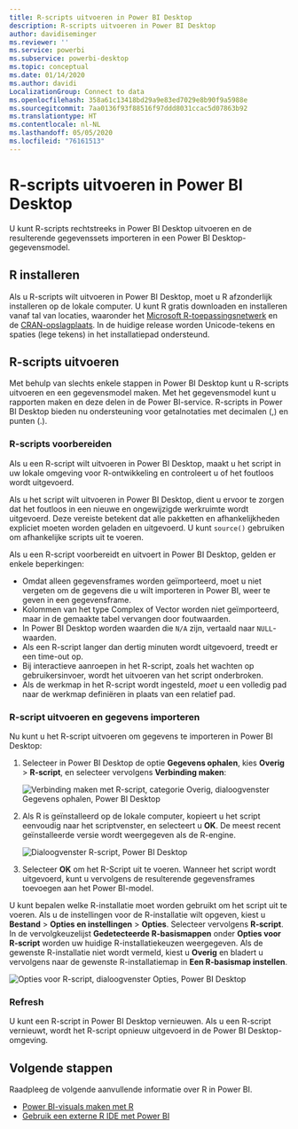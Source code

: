 ```yaml
---
title: R-scripts uitvoeren in Power BI Desktop
description: R-scripts uitvoeren in Power BI Desktop
author: davidiseminger
ms.reviewer: ''
ms.service: powerbi
ms.subservice: powerbi-desktop
ms.topic: conceptual
ms.date: 01/14/2020
ms.author: davidi
LocalizationGroup: Connect to data
ms.openlocfilehash: 358a61c13418bd29a9e83ed7029e8b90f9a5988e
ms.sourcegitcommit: 7aa0136f93f88516f97ddd8031ccac5d07863b92
ms.translationtype: HT
ms.contentlocale: nl-NL
ms.lasthandoff: 05/05/2020
ms.locfileid: "76161513"
---
```

# <a name="run-r-scripts-in-power-bi-desktop"></a>R-scripts uitvoeren in Power BI Desktop

U kunt R-scripts rechtstreeks in Power BI Desktop uitvoeren en de resulterende gegevenssets importeren in een Power BI Desktop-gegevensmodel.

## <a name="install-r"></a>R installeren

Als u R-scripts wilt uitvoeren in Power BI Desktop, moet u R afzonderlijk installeren op de lokale computer. U kunt R gratis downloaden en installeren vanaf tal van locaties, waaronder het [Microsoft R-toepassingsnetwerk](https://mran.revolutionanalytics.com/download/) en de [CRAN-opslagplaats](https://cran.r-project.org/bin/windows/base/). In de huidige release worden Unicode-tekens en spaties (lege tekens) in het installatiepad ondersteund.

## <a name="run-r-scripts"></a>R-scripts uitvoeren

Met behulp van slechts enkele stappen in Power BI Desktop kunt u R-scripts uitvoeren en een gegevensmodel maken. Met het gegevensmodel kunt u rapporten maken en deze delen in de Power BI-service. R-scripts in Power BI Desktop bieden nu ondersteuning voor getalnotaties met decimalen (,) en punten (.).

### <a name="prepare-an-r-script"></a>R-scripts voorbereiden

Als u een R-script wilt uitvoeren in Power BI Desktop, maakt u het script in uw lokale omgeving voor R-ontwikkeling en controleert u of het foutloos wordt uitgevoerd.

Als u het script wilt uitvoeren in Power BI Desktop, dient u ervoor te zorgen dat het foutloos in een nieuwe en ongewijzigde werkruimte wordt uitgevoerd. Deze vereiste betekent dat alle pakketten en afhankelijkheden expliciet moeten worden geladen en uitgevoerd. U kunt `source()` gebruiken om afhankelijke scripts uit te voeren.

Als u een R-script voorbereidt en uitvoert in Power BI Desktop, gelden er enkele beperkingen:

* Omdat alleen gegevensframes worden geïmporteerd, moet u niet vergeten om de gegevens die u wilt importeren in Power BI, weer te geven in een gegevensframe.
* Kolommen van het type Complex of Vector worden niet geïmporteerd, maar in de gemaakte tabel vervangen door foutwaarden.
* In Power BI Desktop worden waarden die `N/A` zijn, vertaald naar `NULL`-waarden.
* Als een R-script langer dan dertig minuten wordt uitgevoerd, treedt er een time-out op.
* Bij interactieve aanroepen in het R-script, zoals het wachten op gebruikersinvoer, wordt het uitvoeren van het script onderbroken.
* Als de werkmap in het R-script wordt ingesteld, *moet* u een volledig pad naar de werkmap definiëren in plaats van een relatief pad.

### <a name="run-your-r-script-and-import-data"></a>R-script uitvoeren en gegevens importeren

Nu kunt u het R-script uitvoeren om gegevens te importeren in Power BI Desktop:

1. Selecteer in Power BI Desktop de optie **Gegevens ophalen**, kies **Overig** > **R-script**, en selecteer vervolgens **Verbinding maken**:

    ![Verbinding maken met R-script, categorie Overig, dialoogvenster Gegevens ophalen, Power BI Desktop](media/desktop-r-scripts/r-scripts-1.png)

2. Als R is geïnstalleerd op de lokale computer, kopieert u het script eenvoudig naar het scriptvenster, en selecteert u **OK**. De meest recent geïnstalleerde versie wordt weergegeven als de R-engine.

    ![Dialoogvenster R-script, Power BI Desktop](media/desktop-r-scripts/r-scripts-2.png)

3. Selecteer **OK** om het R-Script uit te voeren. Wanneer het script wordt uitgevoerd, kunt u vervolgens de resulterende gegevensframes toevoegen aan het Power BI-model.

U kunt bepalen welke R-installatie moet worden gebruikt om het script uit te voeren. Als u de instellingen voor de R-installatie wilt opgeven, kiest u **Bestand** > **Opties en instellingen** > **Opties**. Selecteer vervolgens **R-script**. In de vervolgkeuzelijst **Gedetecteerde R-basismappen** onder **Opties voor R-script** worden uw huidige R-installatiekeuzen weergegeven. Als de gewenste R-installatie niet wordt vermeld, kiest u **Overig** en bladert u vervolgens naar de gewenste R-installatiemap in **Een R-basismap instellen**.

![Opties voor R-script, dialoogvenster Opties, Power BI Desktop](media/desktop-r-scripts/r-scripts-4.png)

### <a name="refresh"></a>Refresh

U kunt een R-script in Power BI Desktop vernieuwen. Als u een R-script vernieuwt, wordt het R-script opnieuw uitgevoerd in de Power BI Desktop-omgeving.

## <a name="next-steps"></a>Volgende stappen

Raadpleeg de volgende aanvullende informatie over R in Power BI.

* [Power BI-visuals maken met R](desktop-r-visuals.md)
* [Gebruik een externe R IDE met Power BI](desktop-r-ide.md)
